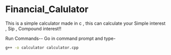 # Financial_Calulator
This is a simple calculator made in c , this can calculate your Simple interest , Sip , Compound interest!!

Run Commands-- 
Go in command prompt and type-
```bash
g++ -o calculator calculator.cpp

```
